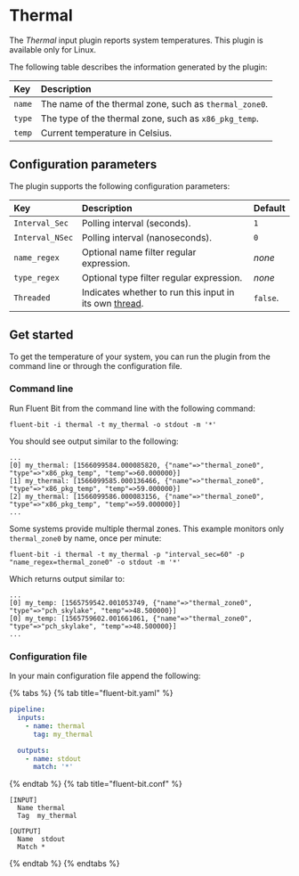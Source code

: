 # Thermal

The _Thermal_ input plugin reports system temperatures. This plugin is available only for Linux.

The following table describes the information generated by the plugin:

| Key    | Description                                            |
|:-------|:-------------------------------------------------------|
| `name` | The name of the thermal zone, such as `thermal_zone0`. |
| `type` | The type of the thermal zone, such as `x86_pkg_temp`.  |
| `temp` | Current temperature in Celsius.                        |

## Configuration parameters

The plugin supports the following configuration parameters:

| Key             | Description                                                                                             | Default  |
|:----------------|:--------------------------------------------------------------------------------------------------------|:---------|
| `Interval_Sec`  | Polling interval (seconds).                                                                             | `1`      |
| `Interval_NSec` | Polling interval (nanoseconds).                                                                         | `0`      |
| `name_regex`    | Optional name filter regular expression.                                                                | _none_   |
| `type_regex`    | Optional type filter regular expression.                                                                | _none_   |
| `Threaded`      | Indicates whether to run this input in its own [thread](../../administration/multithreading.md#inputs). | `false`. |

## Get started

To get the temperature of your system, you can run the plugin from the command line or through the configuration file.

### Command line

Run Fluent Bit from the command line with the following command:

```shell
fluent-bit -i thermal -t my_thermal -o stdout -m '*'
```

You should see output similar to the following:

```text
...
[0] my_thermal: [1566099584.000085820, {"name"=>"thermal_zone0", "type"=>"x86_pkg_temp", "temp"=>60.000000}]
[1] my_thermal: [1566099585.000136466, {"name"=>"thermal_zone0", "type"=>"x86_pkg_temp", "temp"=>59.000000}]
[2] my_thermal: [1566099586.000083156, {"name"=>"thermal_zone0", "type"=>"x86_pkg_temp", "temp"=>59.000000}]
...
```

Some systems provide multiple thermal zones. This example monitors only `thermal_zone0` by name, once per minute:

```shell
fluent-bit -i thermal -t my_thermal -p "interval_sec=60" -p "name_regex=thermal_zone0" -o stdout -m '*'
```

Which returns output similar to:

```text
...
[0] my_temp: [1565759542.001053749, {"name"=>"thermal_zone0", "type"=>"pch_skylake", "temp"=>48.500000}]
[0] my_temp: [1565759602.001661061, {"name"=>"thermal_zone0", "type"=>"pch_skylake", "temp"=>48.500000}]
...
```

### Configuration file

In your main configuration file append the following:

{% tabs %}
{% tab title="fluent-bit.yaml" %}

```yaml
pipeline:
  inputs:
    - name: thermal
      tag: my_thermal

  outputs:
    - name: stdout
      match: '*'
```

{% endtab %}
{% tab title="fluent-bit.conf" %}

```text
[INPUT]
  Name thermal
  Tag  my_thermal

[OUTPUT]
  Name  stdout
  Match *
```

{% endtab %}
{% endtabs %}